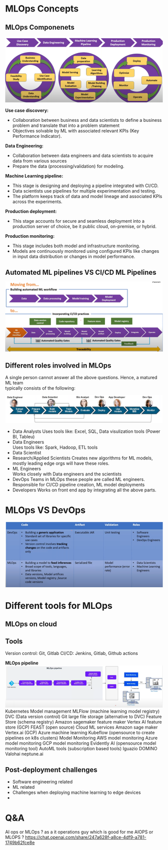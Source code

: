 # MLOps Concepts

## MLOps Componenets
![](Pasted%20image%2020230825193405.png)

**Use case discovery:**
- Collaboration between business and data scientists to define a business problem and translate that into a problem statement
- Objectives solvable by ML with associated relevant KPls (Key Performance Indicator).

**Data Engineering:**
- Collaboration between data engineers and data scientists to acquire data from various sources
- Prepare the data (processing/validation) for modeling.

**Machine Learning pipeline:**
- This stage is designing and deploying a pipeline integrated with CI/CD.
- Data scientists use pipelines for multiple experimentation and testing.
- The platform keeps track of data and model lineage and associated KPls across the experiments.

**Production deployment:**
- This stage accounts for secure and seamless deployment into a production server of choice, be it public cloud, on-premise, or hybrid.

**Production monitoring:**
- This stage includes both model and infrastructure monitoring.
- Models are continuously monitored using configured KPls like changes in input data distribution or changes in model performance.

## Automated ML pipelines VS CI/CD ML Pipelines
![](Pasted%20image%2020230825195143.png)

## Different roles involved in MLOps
A single person cannot answer all the above questions. Hence, a matured ML team   
typically consists of the following:

![](Pasted%20image%2020230825201544.png)
- Data Analysts 
   Uses tools like: Excel, SQL, Data visulization tools (Power BI, Tableu) 
- Data Engineers   
   Uses tools like: Spark, Hadoop, ETL tools
- Data Scientist   
- Research/Applied Scientists
   Creates new algorithms for ML models, mostly leading edge orgs will have these roles.
- ML Engineers   
   Works closely with Data engineers and the scientists
- DevOps Teams
   in MLOps these people are called ML engineers.
   Responsible for CI/CD pipeline creation, ML model deployments
- Developers
   Works on front end app by integrating all the above parts.

# MLOps VS DevOps
![](Pasted%20image%2020230825202654.png)

# Different tools for MLOps

## MLOps on cloud

## Tools
Version control: Git, Gitlab
CI/CD: Jenkins, Gitlab, Github actions

**MLOps pipeline**
![](Pasted%20image%2020230825203749.png)
Kubernetes
Model management
  MLFlow (machine learning model registry)
  DVC (Data version control)
  Git large file storage (alternative to DVC)
Feature Store (schema registry)
  Amazon sagemaker feature maker
  Vertex AI feature store (GCP)
  FEAST (open source)
Cloud ML services
  Amazon sage maker
  Vertex.ai (GCP)
  Azure machine learning
  Kubeflow (opensource to create pipelines on k8s clusters)
Model Monitoring
  AWS model monitoring
  Azure model monitoring 
  GCP model monitoring
  Evidently AI (opensource model monitoring tool)
AutoML tools (subscription based tools)
  Iguazio
  DOMINO
  Valohai
  neptune.ai
## Post-deployment challenges
- Software engineering related
- ML related
- Challenges when deploying machine learning to edge devices
- 

# Q&A
AI ops or MLOps ?
  as a it operations guy which is good for me AIOPS or MLOPS ?
  https://chat.openai.com/share/247a628f-a8ce-4df9-a781-1749b62fce8e

 
